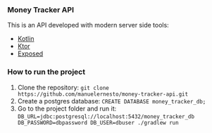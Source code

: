 ### Money Tracker API 
This is an API developed with modern server side tools:
* [Kotlin](https://github.com/JetBrains/kotlin)
* [Ktor](https://github.com/ktorio/ktor)
* [Exposed](https://github.com/JetBrains/Exposed)


### How to run the project
1. Clone the repository: `git clone https://github.com/manuelernesto/money-tracker-api.git`
2. Create a postgres database: `CREATE DATABASE money_tracker_db;`
3. Go to the project folder and run it: `DB_URL=jdbc:postgresql://localhost:5432/money_tracker_db DB_PASSWORD=dbpassword DB_USER=dbuser ./gradlew run`
